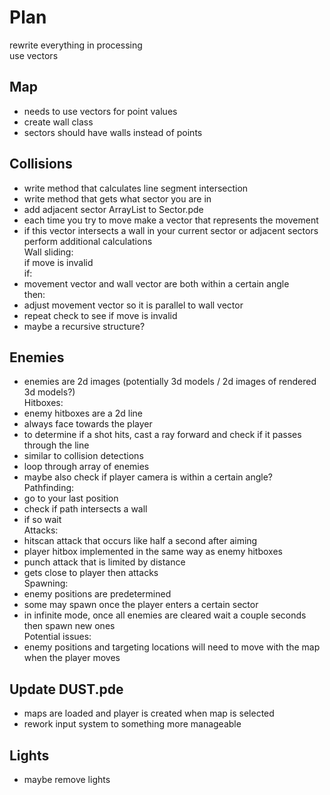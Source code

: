 # Plan
rewrite everything in processing\
use vectors

## Map
- needs to use vectors for point values
- create wall class
- sectors should have walls instead of points

## Collisions
- write method that calculates line segment intersection
- write method that gets what sector you are in
- add adjacent sector ArrayList to Sector.pde
- each time you try to move make a vector that represents the movement
- if this vector intersects a wall in your current sector or adjacent sectors perform additional calculations\
Wall sliding:\
if move is invalid\
if:
- movement vector and wall vector are both within a certain angle\
then:
- adjust movement vector so it is parallel to wall vector
- repeat check to see if move is invalid
- maybe a recursive structure?

## Enemies
- enemies are 2d images (potentially 3d models / 2d images of rendered 3d models?)\
Hitboxes:
- enemy hitboxes are a 2d line
- always face towards the player
- to determine if a shot hits, cast a ray forward and check if it passes through the line
- similar to collision detections
- loop through array of enemies
- maybe also check if player camera is within a certain angle?\
Pathfinding:
- go to your last position
- check if path intersects a wall
- if so wait\
Attacks:
- hitscan attack that occurs like half a second after aiming
- player hitbox implemented in the same way as enemy hitboxes
- punch attack that is limited by distance
- gets close to player then attacks\
Spawning:
- enemy positions are predetermined
- some may spawn once the player enters a certain sector
- in infinite mode, once all enemies are cleared wait a couple seconds then spawn new ones\
Potential issues:
- enemy positions and targeting locations will need to move with the map when the player moves

## Update DUST.pde
- maps are loaded and player is created when map is selected
- rework input system to something more manageable

## Lights
- maybe remove lights
